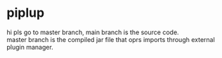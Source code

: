 # piplup
hi pls go to master branch, main branch is the source code. <br/>
master branch is the compiled jar file that oprs imports through external plugin manager.
